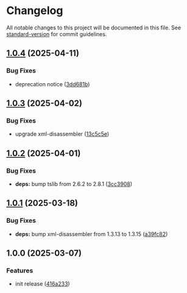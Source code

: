 <!-- markdownlint-disable MD024 MD025 -->
<!-- markdown-link-check-disable -->

# Changelog

All notable changes to this project will be documented in this file. See [standard-version](https://github.com/conventional-changelog/standard-version) for commit guidelines.

## [1.0.4](https://github.com/mcarvin8/xml2json5-disassembler/compare/v1.0.3...v1.0.4) (2025-04-11)


### Bug Fixes

* deprecation notice ([3dd681b](https://github.com/mcarvin8/xml2json5-disassembler/commit/3dd681b02bb16c50448faa790a0681ab7e68994c))

## [1.0.3](https://github.com/mcarvin8/xml2json5-disassembler/compare/v1.0.2...v1.0.3) (2025-04-02)


### Bug Fixes

* upgrade xml-disassembler ([13c5c5e](https://github.com/mcarvin8/xml2json5-disassembler/commit/13c5c5e46c3f7209f96b8412a084a82c869c9a23))

## [1.0.2](https://github.com/mcarvin8/xml2json5-disassembler/compare/v1.0.1...v1.0.2) (2025-04-01)


### Bug Fixes

* **deps:** bump tslib from 2.6.2 to 2.8.1 ([3cc3908](https://github.com/mcarvin8/xml2json5-disassembler/commit/3cc390844e31a013954f0a2a949761dad9bb1995))

## [1.0.1](https://github.com/mcarvin8/xml2json5-disassembler/compare/v1.0.0...v1.0.1) (2025-03-18)


### Bug Fixes

* **deps:** bump xml-disassembler from 1.3.13 to 1.3.15 ([a39fc82](https://github.com/mcarvin8/xml2json5-disassembler/commit/a39fc8296f68a9e15950a944ecc4bdfd12087ced))

## 1.0.0 (2025-03-07)


### Features

* init release ([416a233](https://github.com/mcarvin8/xml2json5-disassembler/commit/416a233f8d4d2bca1e775490de8f02b8ef888285))
